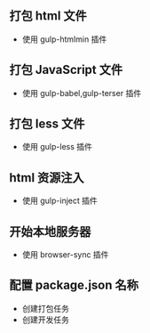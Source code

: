 ## 打包 html 文件

- 使用 gulp-htmlmin 插件

## 打包 JavaScript 文件

- 使用 gulp-babel,gulp-terser 插件

## 打包 less 文件

- 使用 gulp-less 插件

## html 资源注入

- 使用 gulp-inject 插件

## 开始本地服务器

- 使用 browser-sync 插件

## 配置 package.json 名称

- 创建打包任务
- 创建开发任务
